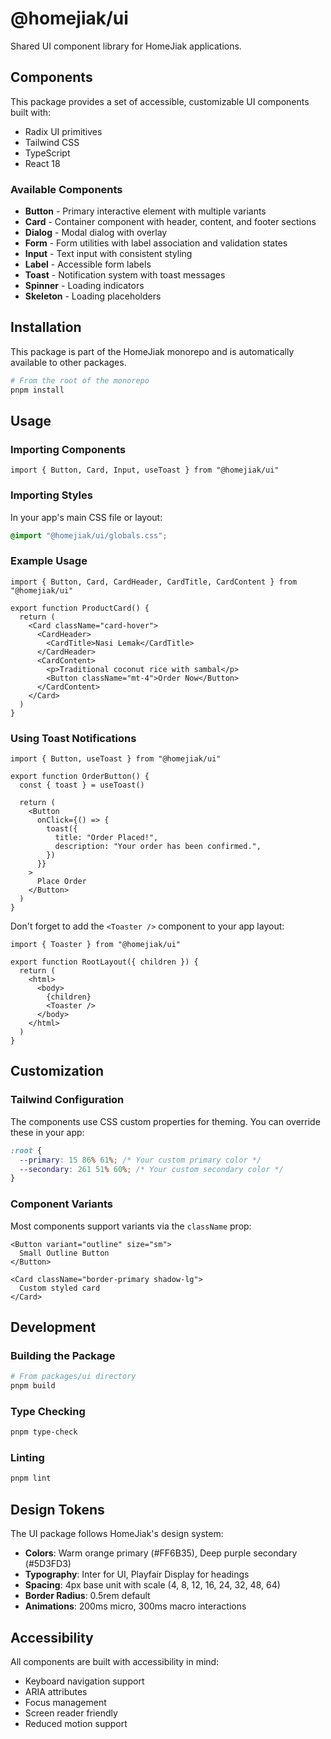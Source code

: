 # @homejiak/ui

Shared UI component library for HomeJiak applications.

## Components

This package provides a set of accessible, customizable UI components built with:
- Radix UI primitives
- Tailwind CSS
- TypeScript
- React 18

### Available Components

- **Button** - Primary interactive element with multiple variants
- **Card** - Container component with header, content, and footer sections
- **Dialog** - Modal dialog with overlay
- **Form** - Form utilities with label association and validation states
- **Input** - Text input with consistent styling
- **Label** - Accessible form labels
- **Toast** - Notification system with toast messages
- **Spinner** - Loading indicators
- **Skeleton** - Loading placeholders

## Installation

This package is part of the HomeJiak monorepo and is automatically available to other packages.

```bash
# From the root of the monorepo
pnpm install
```

## Usage

### Importing Components

```tsx
import { Button, Card, Input, useToast } from "@homejiak/ui"
```

### Importing Styles

In your app's main CSS file or layout:

```css
@import "@homejiak/ui/globals.css";
```

### Example Usage

```tsx
import { Button, Card, CardHeader, CardTitle, CardContent } from "@homejiak/ui"

export function ProductCard() {
  return (
    <Card className="card-hover">
      <CardHeader>
        <CardTitle>Nasi Lemak</CardTitle>
      </CardHeader>
      <CardContent>
        <p>Traditional coconut rice with sambal</p>
        <Button className="mt-4">Order Now</Button>
      </CardContent>
    </Card>
  )
}
```

### Using Toast Notifications

```tsx
import { Button, useToast } from "@homejiak/ui"

export function OrderButton() {
  const { toast } = useToast()

  return (
    <Button
      onClick={() => {
        toast({
          title: "Order Placed!",
          description: "Your order has been confirmed.",
        })
      }}
    >
      Place Order
    </Button>
  )
}
```

Don't forget to add the `<Toaster />` component to your app layout:

```tsx
import { Toaster } from "@homejiak/ui"

export function RootLayout({ children }) {
  return (
    <html>
      <body>
        {children}
        <Toaster />
      </body>
    </html>
  )
}
```

## Customization

### Tailwind Configuration

The components use CSS custom properties for theming. You can override these in your app:

```css
:root {
  --primary: 15 86% 61%; /* Your custom primary color */
  --secondary: 261 51% 60%; /* Your custom secondary color */
}
```

### Component Variants

Most components support variants via the `className` prop:

```tsx
<Button variant="outline" size="sm">
  Small Outline Button
</Button>

<Card className="border-primary shadow-lg">
  Custom styled card
</Card>
```

## Development

### Building the Package

```bash
# From packages/ui directory
pnpm build
```

### Type Checking

```bash
pnpm type-check
```

### Linting

```bash
pnpm lint
```

## Design Tokens

The UI package follows HomeJiak's design system:

- **Colors**: Warm orange primary (#FF6B35), Deep purple secondary (#5D3FD3)
- **Typography**: Inter for UI, Playfair Display for headings
- **Spacing**: 4px base unit with scale (4, 8, 12, 16, 24, 32, 48, 64)
- **Border Radius**: 0.5rem default
- **Animations**: 200ms micro, 300ms macro interactions

## Accessibility

All components are built with accessibility in mind:
- Keyboard navigation support
- ARIA attributes
- Focus management
- Screen reader friendly
- Reduced motion support